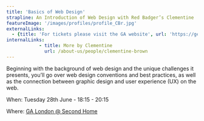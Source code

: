 ```yaml
---
title: 'Basics of Web Design'
strapline: An Introduction of Web Design with Red Badger’s Clementine
featureImage: '/images/profiles/profile_CBr.jpg'
externalLinks:
  - {title: 'For tickets please visit the GA website', url: 'https://generalassemb.ly/education/basics-of-website-design/london/23321'}
internalLinks:
            - title: More by Clementine
              url: /about-us/people/clementine-brown
---
```

Beginning with the background of web design and the unique challenges it presents, you’ll go over web design conventions and best practices, as well as the connection between graphic design and user experience (UX) on the web.


When: Tuesday 28th June - 18:15 - 20:15

Where: [GA London @ Second Home](https://www.google.co.uk/maps?q=GA+London+@+Second+Home+-+68+Hanbury+Street,+London,+E1+5JL&um=1&ie=UTF-8&sa=X&ved=0ahUKEwjI782D7MfLAhWFxxQKHd10DTEQ_AUIBygB)

